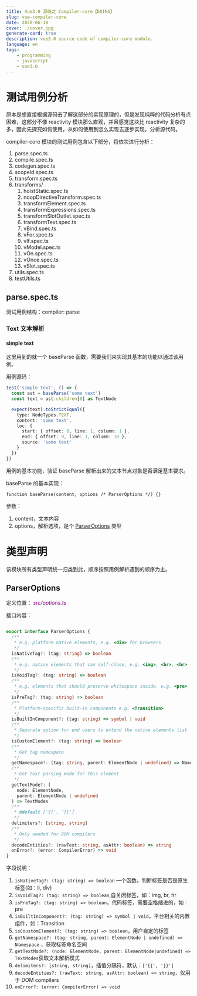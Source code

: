 ```yaml
---
title: Vue3.0 源码之 Compiler-core【DOING】
slug: vue-compiler-core
date: 2020-06-18
cover: ./cover.jpg
generate-card: true
description: vue3.0 source code of compiler-core module.
language: en
tags: 
    - programming
    - javascript
    - vue3.0
---
```


# 测试用例分析

原本是想直接根据源码去了解这部分的实现原理的，但是发现纯粹的代码分析有点困难，这部分不像 reactivity 模块那么直观，并且感觉这块比 reactivity 复杂的多，因此先探究如何使用，从如何使用到怎么实现去逐步实现，分析源代码。



compiler-core 模块的测试用例包含以下部分，将依次进行分析：

1. parse.spec.ts
2. compile.spec.ts
3. codegen.spec.ts
4. scopeId.spec.ts
5. transform.spec.ts
6. transforms/
   1. hoistStatic.spec.ts
   2. noopDirectiveTransform.spec.ts
   3. transformElement.spec.ts
   4. transformExpressions.spec.ts
   5. transformSlotOutlet.spec.ts
   6. transformText.spec.ts
   7. vBind.spec.ts
   8. vFor.spec.ts
   9. vIf.spec.ts
   10. vModel.spec.ts
   11. vOn.spec.ts
   12. vOnce.spec.ts
   13. vSlot.spec.ts
7. utils.spec.ts
8. testUtils.ts

## parse.spec.ts

测试用例结构：compiler: parse

### Text 文本解析

#### simple text

这里用到的就一个 baseParse 函数，需要我们来实现其基本的功能以通过该用例。

用例源码：

```ts
test('simple text', () => {
  const ast = baseParse('some text')
  const text = ast.children[0] as TextNode

  expect(text).toStrictEqual({
    type: NodeTypes.TEXT,
    content: 'some text',
    loc: {
      start: { offset: 0, line: 1, column: 1 },
      end: { offset: 9, line: 1, column: 10 },
      source: 'some text'
    }
  })
})
```

用例的基本功能，验证 baseParse 解析出来的文本节点对象是否满足基本要求。	

baseParse 的基本实现：

`function baseParse(content, options /* ParserOptions */) {}`

参数：

1. content，文本内容
2. options，解析选项，是个 [ParserOptions](#td-parser-options) 类型



# 类型声明

该模块所有类型声明统一归类到此，顺序按照用例解析遇到的顺序为主。

## <span id="td-parser-options"></span>ParserOptions

定义位置：*<font color="purple"> src/options.ts</font>*

接口内容：

```ts

export interface ParserOptions {
  /**
   * e.g. platform native elements, e.g. <div> for browsers
   */
  isNativeTag?: (tag: string) => boolean
  /**
   * e.g. native elements that can self-close, e.g. <img>, <br>, <hr>
   */
  isVoidTag?: (tag: string) => boolean
  /**
   * e.g. elements that should preserve whitespace inside, e.g. <pre>
   */
  isPreTag?: (tag: string) => boolean
  /**
   * Platform-specific built-in components e.g. <Transition>
   */
  isBuiltInComponent?: (tag: string) => symbol | void
  /**
   * Separate option for end users to extend the native elements list
   */
  isCustomElement?: (tag: string) => boolean
  /**
   * Get tag namespace
   */
  getNamespace?: (tag: string, parent: ElementNode | undefined) => Namespace
  /**
   * Get text parsing mode for this element
   */
  getTextMode?: (
    node: ElementNode,
    parent: ElementNode | undefined
  ) => TextModes
  /**
   * @default ['{{', '}}']
   */
  delimiters?: [string, string]
  /**
   * Only needed for DOM compilers
   */
  decodeEntities?: (rawText: string, asAttr: boolean) => string
  onError?: (error: CompilerError) => void
}
```

字段说明：

1. `isNativeTag?: (tag: string) => boolean` 一个函数，判断标签是否是原生标签(如：li, div)
2. `isVoidTag?: (tag: string) => boolean`,自关闭标签，如：img, br, hr
3. `isPreTag?: (tag: string) => boolean`，代码标签，需要空格缩进的，如：pre
4. `isBuiltInComponent?: (tag: string) => symbol | void`，平台相关的内置组件，如：Transition
5. `isCoustomElement?: (tag: string) => boolean`，用户自定的标签
6. `getNamespace?: (tag: string, parent: ElementNode | undefined) => N⁄amespace` ，获取标签命名空间
7. `getTextMode?: (node: ElementNode, parent: ElementNode|undefined) => TextModes`获取文本解析模式
8. `delimiters?: [string, string]`，插值分隔符，默认：`['{{', '}}']`
9. `decodeEntities?: (rawText: string, asAttr: boolean) => string`，仅用于 DOM compilers
10. `onError?: (error: CompilerError) => void `